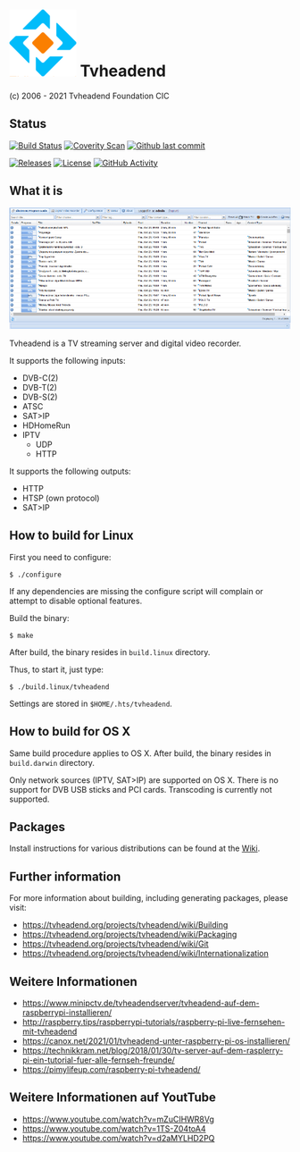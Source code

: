 ![TVHeadend Logo](https://github.com/tvheadend/tvheadend/raw/master/src/webui/static/img/satip-icon120.png)
Tvheadend
========================================
(c) 2006 - 2021 Tvheadend Foundation CIC

Status
------

[![Build Status](https://travis-ci.org/tvheadend/tvheadend.svg?branch=master)](https://travis-ci.org/tvheadend/tvheadend)
[![Coverity Scan](https://scan.coverity.com/projects/2114/badge.svg)](https://scan.coverity.com/projects/2114)
[![Github last commit](https://img.shields.io/github/last-commit/tvheadend/tvheadend)](https://github.com/tvheadend/tvheadend)

[![Releases](https://img.shields.io/github/tag/tvheadend/tvheadend.svg?style=flat-square)](https://github.com/tvheadend/tvheadend/releases)
[![License](https://img.shields.io/badge/license-GPLv3-blue)](./LICENSE.md) 
[![GitHub Activity](https://img.shields.io/github/commit-activity/y/tvheadend/tvheadend.svg?label=commits)](https://github.com/tvheadend/tvheadend/commits)


What it is
----------

![tvheadend front page](https://github.com/tvheadend/tvheadend/raw/master/src/webui/static/img/epg.png)

Tvheadend is a TV streaming server and digital video recorder.

It supports the following inputs:

  * DVB-C(2)
  * DVB-T(2)
  * DVB-S(2)
  * ATSC
  * SAT>IP
  * HDHomeRun
  * IPTV
    * UDP
    * HTTP

It supports the following outputs:

  * HTTP
  * HTSP (own protocol)
  * SAT>IP

How to build for Linux
----------------------

First you need to configure:

	$ ./configure

If any dependencies are missing the configure script will complain or attempt
to disable optional features.

Build the binary:

	$ make

After build, the binary resides in `build.linux` directory.

Thus, to start it, just type:

	$ ./build.linux/tvheadend

Settings are stored in `$HOME/.hts/tvheadend`.

How to build for OS X
---------------------

Same build procedure applies to OS X.
After build, the binary resides in `build.darwin` directory.

Only network sources (IPTV, SAT>IP) are supported on OS X.
There is no support for DVB USB sticks and PCI cards.
Transcoding is currently not supported.

Packages
--------

Install instructions for various distributions can be found at the [Wiki](https://tvheadend.org/projects/tvheadend/wiki/Download).

Further information
-------------------

For more information about building, including generating packages, please visit:
* https://tvheadend.org/projects/tvheadend/wiki/Building
* https://tvheadend.org/projects/tvheadend/wiki/Packaging
* https://tvheadend.org/projects/tvheadend/wiki/Git
* https://tvheadend.org/projects/tvheadend/wiki/Internationalization


Weitere Informationen
-------------------
* https://www.minipctv.de/tvheadendserver/tvheadend-auf-dem-raspberrypi-installieren/
* http://raspberry.tips/raspberrypi-tutorials/raspberry-pi-live-fernsehen-mit-tvheadend
* https://canox.net/2021/01/tvheadend-unter-raspberry-pi-os-installieren/
* https://technikkram.net/blog/2018/01/30/tv-server-auf-dem-rasplerry-pi-ein-tutorial-fuer-alle-fernseh-freunde/
* https://pimylifeup.com/raspberry-pi-tvheadend/

Weitere Informationen auf YoutTube
-------------------
* https://www.youtube.com/watch?v=mZuCIHWR8Vg
* https://www.youtube.com/watch?v=1TS-Z04toA4
* https://www.youtube.com/watch?v=d2aMYLHD2PQ

